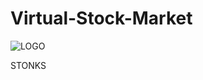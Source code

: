 # Virtual-Stock-Market
![LOGO](https://github.com/unais5/Virtual-Stock-Market/blob/main/app/Static/img/logo1.png)

STONKS
